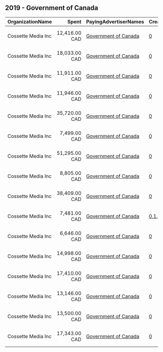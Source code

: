 ## 2019 - Government of Canada 
|OrganizationName|Spent|PayingAdvertiserNames|CreativeUrls|Impressions|Genders|AgeBrackets|CountryCodes|BillingAddresses|CandidateBallotInformation|
|:---|---:|:---|:---|---:|:---|:---|:---|:---|:---|
|Cossette Media Inc|12,416.00 CAD|[Government of Canada](2019/Government_of_Canada.md)|[0](https://www.snap.com/political-ads/asset/e3b206aaf95e847349611dec089a5acdb016c1e3ee2f9cb01f2a13576e42703a?mediaType=mp4)|3,778,346||18-|canada|"P.O. Box. 11613, Succ. Centre-ville,Montreal,H3C5V9,CA"||
|Cossette Media Inc|18,033.00 CAD|[Government of Canada](2019/Government_of_Canada.md)|[0](https://www.snap.com/political-ads/asset/84632fe12bf7e60fc2eb85e89e97d2df7e6e1ce629e6601407b785451cd6f34d?mediaType=mp4)|4,815,932||18-24|canada|"P.O. Box. 11613, Succ. Centre-ville,Montreal,H3C5V9,CA"||
|Cossette Media Inc|11,911.00 CAD|[Government of Canada](2019/Government_of_Canada.md)|[0](https://www.snap.com/political-ads/asset/152bc6e68c842564675944731480383d2b53bce59ccbf7667af7d265618b357e?mediaType=mp4)|3,499,954||18-24|canada|"P.O. Box. 11613, Succ. Centre-ville,Montreal,H3C5V9,CA"||
|Cossette Media Inc|11,946.00 CAD|[Government of Canada](2019/Government_of_Canada.md)|[0](https://www.snap.com/political-ads/asset/b563e80f7cf43c9394edd3d1e4c1ace76d9873001422f0aa48ebfcc5000dad4c?mediaType=mp4)|3,599,637||18-|canada|"P.O. Box. 11613, Succ. Centre-ville,Montreal,H3C5V9,CA"||
|Cossette Media Inc|35,720.00 CAD|[Government of Canada](2019/Government_of_Canada.md)|[0](https://www.snap.com/political-ads/asset/ae8b518546e6f31f608fd48e578ab4f5b5f41a225d0503ea7aed41d0d263028d?mediaType=mp4)|21,839,612||18-|canada|"P.O. Box. 11613, Succ. Centre-ville,Montreal,H3C5V9,CA"||
|Cossette Media Inc|7,499.00 CAD|[Government of Canada](2019/Government_of_Canada.md)|[0](https://www.snap.com/political-ads/asset/ff5bcd526fe6c3f3ab1b520e80ebb31b5a660763215f57a8e2b3ed1b78bfb029?mediaType=mp4)|844,749||18-34|canada|"P.O. Box. 11613, Succ. Centre-ville,Montreal,H3C5V9,CA"||
|Cossette Media Inc|51,295.00 CAD|[Government of Canada](2019/Government_of_Canada.md)|[0](https://www.snap.com/political-ads/asset/b0828d79788a4cc5041e339af4c1c5d2fa5960a4f8d54d0760ec5aaa682a1ced?mediaType=mp4)|31,309,945||18-|canada|"P.O. Box. 11613, Succ. Centre-ville,Montreal,H3C5V9,CA"||
|Cossette Media Inc|8,805.00 CAD|[Government of Canada](2019/Government_of_Canada.md)|[0](https://www.snap.com/political-ads/asset/233d27967d528715a4de737cb040fd7e1c21800db0877d070e8a0a5ed9bb1da4?mediaType=mp4)|2,675,231||18-24|canada|"P.O. Box. 11613, Succ. Centre-ville,Montreal,H3C5V9,CA"||
|Cossette Media Inc|38,409.00 CAD|[Government of Canada](2019/Government_of_Canada.md)|[0](https://www.snap.com/political-ads/asset/f54776b8d73cad99887356fade7aac6151906b6885a94138b70015c74591c588?mediaType=mp4)|23,472,181||18-|canada|"P.O. Box. 11613, Succ. Centre-ville,Montreal,H3C5V9,CA"||
|Cossette Media Inc|7,481.00 CAD|[Government of Canada](2019/Government_of_Canada.md)|[0](https://www.snap.com/political-ads/asset/28b3143fe03b6863e992e069291c1a7aa7430518c3ba548711725316d3f347e8?mediaType=mp4),[1](https://www.snap.com/political-ads/asset/5499178cb7fbbea43c94d0f38fe2f8009fa1d89e00b4a75b7aaac495dc902f76?mediaType=mp4),[2](https://www.snap.com/political-ads/asset/438d6f217f859d195fb9ca71631728bcdf4674396a93956b7cb74687e2bdbc4e?mediaType=mp4)|9,090,521||18-34|canada|"P.O. Box. 11613, Succ. Centre-ville,Montreal,H3C5V9,CA"||
|Cossette Media Inc|6,646.00 CAD|[Government of Canada](2019/Government_of_Canada.md)|[0](https://www.snap.com/political-ads/asset/f794af695e246b553e135ab98329b1a3649074b3d2b879cdb4168423c36b3182?mediaType=mp4)|1,851,279||18-|canada|"P.O. Box. 11613, Succ. Centre-ville,Montreal,H3C5V9,CA"||
|Cossette Media Inc|14,998.00 CAD|[Government of Canada](2019/Government_of_Canada.md)|[0](https://www.snap.com/political-ads/asset/6fcb799c58415366e6a58da819a65d0a0eabdedee6d22718af5e391913e46dc3?mediaType=mp4)|5,116,913||18-34|canada|"P.O. Box. 11613, Succ. Centre-ville,Montreal,H3C5V9,CA"||
|Cossette Media Inc|17,410.00 CAD|[Government of Canada](2019/Government_of_Canada.md)|[0](https://www.snap.com/political-ads/asset/65660a561244d2e58362d65dd66d2703cdf6fabdde5f01341c0e909228d79f3b?mediaType=mp4)|8,361,194||18-24|canada|"P.O. Box. 11613, Succ. Centre-ville,Montreal,H3C5V9,CA"||
|Cossette Media Inc|13,146.00 CAD|[Government of Canada](2019/Government_of_Canada.md)|[0](https://www.snap.com/political-ads/asset/0caf29e579fab194ad1c066b3608517b94f23bd753a20eee4d7c115231b80137?mediaType=mp4)|3,968,391||18-|canada|"P.O. Box. 11613, Succ. Centre-ville,Montreal,H3C5V9,CA"||
|Cossette Media Inc|13,500.00 CAD|[Government of Canada](2019/Government_of_Canada.md)|[0](https://www.snap.com/political-ads/asset/f430125f73a79ec8ee8e3290a45332caf751332001628003b2bd0f3741e0eab4?mediaType=mp4)|3,941,064||18-|canada|"P.O. Box. 11613, Succ. Centre-ville,Montreal,H3C5V9,CA"||
|Cossette Media Inc|17,343.00 CAD|[Government of Canada](2019/Government_of_Canada.md)|[0](https://www.snap.com/political-ads/asset/8b2374b0ecbea159bca7ddff7daa185f859a628ba3b709e4f7a0b5800141a36e?mediaType=mp4)|5,182,382||18-|canada|"P.O. Box. 11613, Succ. Centre-ville,Montreal,H3C5V9,CA"||
